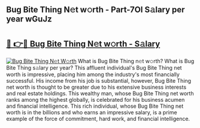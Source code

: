 ## Bug Bite Thing N𝚎t w𝚘rth - Part-7Ol S𝚊lary per year wGuJz

# <h2><a href="http://gc1iiz.nevu.top/?p=Bug+Bite+Thing">🔗 👉🔴 Bug Bite Thing N𝚎t w𝚘rth - S𝚊lary</a></h2>

[![Bug Bite Thing N𝚎t W𝚘rth](https://i.imgur.com/Oavwk0R.jpeg)](http://gc1iiz.nevu.top/?p=Bug+Bite+Thing)
What is Bug Bite Thing n𝚎t w𝚘rth? What is Bug Bite Thing s𝚊lary per year?
This affluent individual's Bug Bite Thing net worth is impressive, placing him among the industry's most financially successful. His income from his job is substantial, however, Bug Bite Thing net worth is thought to be greater due to his extensive business interests and real estate holdings. This wealthy man, whose Bug Bite Thing net worth ranks among the highest globally, is celebrated for his business acumen and financial intelligence. This rich individual, whose Bug Bite Thing net worth is in the billions and who earns an impressive salary, is a prime example of the force of commitment, hard work, and financial intelligence.
